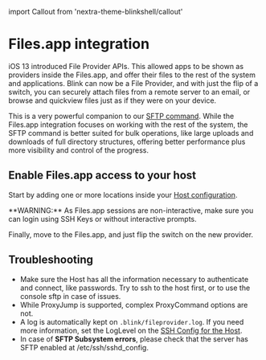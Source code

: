 import Callout from 'nextra-theme-blinkshell/callout'

# Files.app integration

iOS 13 introduced File Provider APIs. This allowed apps to be shown as providers inside the Files.app, and offer their files to the rest of the system and applications. Blink can now be a File Provider, and with just the flip of a switch, you can securely attach files from a remote server to an email, or browse and quickview files just as if they were on your device.

This is a very powerful companion to our [SFTP command](advanced/unix-roundup.md#remote-transfer-tools). While the Files.app integration focuses on working with the rest of the system, the SFTP command is better suited for bulk operations, like large uploads and downloads of full directory structures, offering better performance plus more visibility and control of the progress.

## Enable Files.app access to your host

Start by adding one or more locations inside your [Host configuration](basics/hosts.md#filesapp).

<Callout type="warning" emoji="⚠️">
**WARNING:** As Files.app sessions are non-interactive, make sure you can login using SSH Keys or without interactive prompts. 
</Callout>

Finally, move to the Files.app, and just flip the switch on the new provider.

## Troubleshooting
- Make sure the Host has all the information necessary to authenticate and connect, like passwords. Try to ssh to the host first, or to use the console sftp in case of issues. 
- While ProxyJump is supported, complex ProxyCommand options are not.
- A log is automatically kept on `.blink/fileprovider.log`. If you need more information, set the LogLevel on the [SSH Config for the Host](basics/hosts.md#ssh-config).
- In case of **SFTP Subsystem errors**, please check that the server has SFTP enabled at /etc/ssh/sshd_config.
